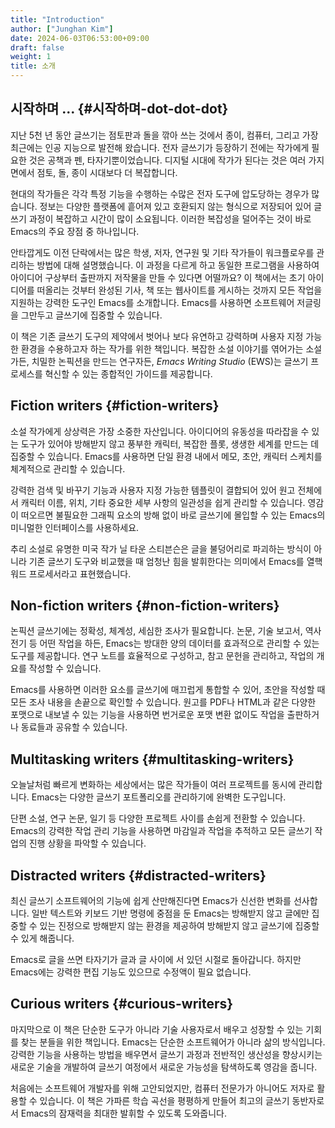 ```yaml
---
title: "Introduction"
author: ["Junghan Kim"]
date: 2024-06-03T06:53:00+09:00
draft: false
weight: 1
title: 소개
---
```


<!--more-->


## 시작하며 ... {#시작하며-dot-dot-dot}

지난 5천 년 동안 글쓰기는 점토판과 돌을 깎아 쓰는 것에서 종이, 컴퓨터, 그리고 가장 최근에는 인공 지능으로 발전해 왔습니다. 전자 글쓰기가 등장하기 전에는 작가에게 필요한 것은 공책과 펜, 타자기뿐이었습니다. 디지털 시대에 작가가 된다는 것은 여러 가지 면에서 점토, 돌, 종이 시대보다 더 복잡합니다.

현대의 작가들은 각각 특정 기능을 수행하는 수많은 전자 도구에 압도당하는 경우가 많습니다. 정보는 다양한 플랫폼에 흩어져 있고 호환되지 않는 형식으로 저장되어 있어 글쓰기 과정이 복잡하고 시간이 많이 소요됩니다. 이러한 복잡성을 덜어주는 것이 바로 Emacs의 주요 장점 중 하나입니다.

안타깝게도 이전 단락에서는 많은 학생, 저자, 연구원 및 기타 작가들이 워크플로우를 관리하는 방법에 대해 설명했습니다. 이 과정을 다르게 하고 동일한 프로그램을 사용하여 아이디어 구상부터 출판까지 저작물을 만들 수 있다면 어떨까요? 이 책에서는 초기 아이디어를 떠올리는 것부터 완성된 기사, 책 또는 웹사이트를 게시하는 것까지 모든 작업을 지원하는 강력한 도구인 Emacs를 소개합니다. Emacs를 사용하면 소프트웨어 저글링을 그만두고 글쓰기에 집중할 수 있습니다.

이 책은 기존 글쓰기 도구의 제약에서 벗어나 보다 유연하고 강력하며 사용자 지정 가능한 환경을 수용하고자 하는 작가를 위한 책입니다. 복잡한 소설 이야기를 엮어가는 소설가든, 치밀한 논픽션을 만드는 연구자든, _Emacs Writing Studio_ (EWS)는 글쓰기 프로세스를 혁신할 수 있는 종합적인 가이드를 제공합니다.


## Fiction writers {#fiction-writers}

소설 작가에게 상상력은 가장 소중한 자산입니다. 아이디어의 유동성을 따라잡을 수 있는 도구가 있어야 방해받지 않고 풍부한 캐릭터, 복잡한 플롯, 생생한 세계를 만드는 데 집중할 수 있습니다. Emacs를 사용하면 단일 환경 내에서 메모, 초안, 캐릭터 스케치를 체계적으로 관리할 수 있습니다.

강력한 검색 및 바꾸기 기능과 사용자 지정 가능한 템플릿이 결합되어 있어 원고 전체에서 캐릭터 이름, 위치, 기타 중요한 세부 사항의 일관성을 쉽게 관리할 수 있습니다. 영감이 떠오르면 불필요한 그래픽 요소의 방해 없이 바로 글쓰기에 몰입할 수 있는 Emacs의 미니멀한 인터페이스를 사용하세요.

추리 소설로 유명한 미국 작가 닐 타운 스티븐슨은 글을 불덩어리로 파괴하는 방식이 아니라 기존 글쓰기 도구와 비교했을 때 엄청난 힘을 발휘한다는 의미에서 Emacs를 열핵 워드 프로세서라고 표현했습니다.


## Non-fiction writers {#non-fiction-writers}

논픽션 글쓰기에는 정확성, 체계성, 세심한 조사가 필요합니다. 논문, 기술 보고서, 역사 전기 등 어떤 작업을 하든, Emacs는 방대한 양의 데이터를 효과적으로 관리할 수 있는 도구를 제공합니다. 연구 노트를 효율적으로 구성하고, 참고 문헌을 관리하고, 작업의 개요를 작성할 수 있습니다.

Emacs를 사용하면 이러한 요소를 글쓰기에 매끄럽게 통합할 수 있어, 초안을 작성할 때 모든 조사 내용을 손끝으로 확인할 수 있습니다. 원고를 PDF나 HTML과 같은 다양한 포맷으로 내보낼 수 있는 기능을 사용하면 번거로운 포맷 변환 없이도 작업을 출판하거나 동료들과 공유할 수 있습니다.


## Multitasking writers {#multitasking-writers}

오늘날처럼 빠르게 변화하는 세상에서는 많은 작가들이 여러 프로젝트를 동시에 관리합니다. Emacs는 다양한 글쓰기 포트폴리오를 관리하기에 완벽한 도구입니다.

단편 소설, 연구 논문, 일기 등 다양한 프로젝트 사이를 손쉽게 전환할 수 있습니다. Emacs의 강력한 작업 관리 기능을 사용하면 마감일과 작업을 추적하고 모든 글쓰기 작업의 진행 상황을 파악할 수 있습니다.


## Distracted writers {#distracted-writers}

최신 글쓰기 소프트웨어의 기능에 쉽게 산만해진다면 Emacs가 신선한 변화를 선사합니다. 일반 텍스트와 키보드 기반 명령에 중점을 둔 Emacs는 방해받지 않고 글에만 집중할 수 있는 진정으로 방해받지 않는 환경을 제공하여 방해받지 않고 글쓰기에 집중할 수 있게 해줍니다.

Emacs로 글을 쓰면 타자기가 글과 글 사이에 서 있던 시절로 돌아갑니다. 하지만 Emacs에는 강력한 편집 기능도 있으므로 수정액이 필요 없습니다.


## Curious writers {#curious-writers}

마지막으로 이 책은 단순한 도구가 아니라 기술 사용자로서 배우고 성장할 수 있는 기회를 찾는 분들을 위한 책입니다. Emacs는 단순한 소프트웨어가 아니라 삶의 방식입니다. 강력한 기능을 사용하는 방법을 배우면서 글쓰기 과정과 전반적인 생산성을 향상시키는 새로운 기술을 개발하여 글쓰기 여정에서 새로운 가능성을 탐색하도록 영감을 줍니다.

처음에는 소프트웨어 개발자를 위해 고안되었지만, 컴퓨터 전문가가 아니어도 저자로 활용할 수 있습니다. 이 책은 가파른 학습 곡선을 평평하게 만들어 최고의 글쓰기 동반자로서 Emacs의 잠재력을 최대한 발휘할 수 있도록 도와줍니다.
